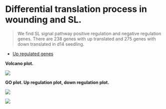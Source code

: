 # Differential translation process in wounding and SL.

> We find SL signal pathway positive regulation and negative regulation genes. There are 238 genes with up translated and 275 genes with down translated in d14 seedling.

* [Up regulated genes](Up_regulation_gene.md)

**Volcano plot.**

![](../image/volcanon.png)

**GO plot. Up regulation plot, down regulation plot.**

![](../image/upgo.png)

![](../image/downgo.png)



